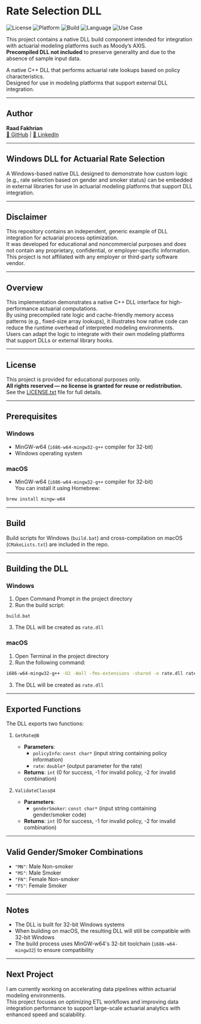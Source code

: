 
# Rate Selection DLL

![License](https://img.shields.io/badge/license-All--Rights--Reserved-red)
![Platform](https://img.shields.io/badge/platform-Windows%2032--bit-blue)
![Build](https://img.shields.io/badge/build-manual-lightgrey)
![Language](https://img.shields.io/badge/language-C++-blue)
![Use Case](https://img.shields.io/badge/use--case-Actuarial%20Modeling-purple)

This project contains a native DLL build component intended for integration with actuarial modeling platforms such as Moody’s AXIS.  
**Precompiled DLL not included** to preserve generality and due to the absence of sample input data.

A native C++ DLL that performs actuarial rate lookups based on policy characteristics.  
Designed for use in modeling platforms that support external DLL integration.

---

## Author

**Raad Fakhrian**  
[🔗 GitHub](https://github.com/raadthedeveloper) | [🔗 LinkedIn](https://linkedin.com/in/raadfakhrian)

---

## Windows DLL for Actuarial Rate Selection

A Windows-based native DLL designed to demonstrate how custom logic (e.g., rate selection based on gender and smoker status) can be embedded in external libraries for use in actuarial modeling platforms that support DLL integration.

---

## Disclaimer

This repository contains an independent, generic example of DLL integration for actuarial process optimization.  
It was developed for educational and noncommercial purposes and does not contain any proprietary, confidential, or employer-specific information.  
This project is not affiliated with any employer or third-party software vendor.

---

## Overview

This implementation demonstrates a native C++ DLL interface for high-performance actuarial computations.  
By using precompiled rate logic and cache-friendly memory access patterns (e.g., fixed-size array lookups), it illustrates how native code can reduce the runtime overhead of interpreted modeling environments.  
Users can adapt the logic to integrate with their own modeling platforms that support DLLs or external library hooks.

---

## License

This project is provided for educational purposes only.  
**All rights reserved — no license is granted for reuse or redistribution.**  
See the [LICENSE.txt](./LICENSE) file for full details.

---

## Prerequisites

### Windows

- MinGW-w64 (`i686-w64-mingw32-g++` compiler for 32-bit)
- Windows operating system

### macOS

- MinGW-w64 (`i686-w64-mingw32-g++` compiler for 32-bit)  
  You can install it using Homebrew:

```bash
brew install mingw-w64
```

---

## Build

Build scripts for Windows (`build.bat`) and cross-compilation on macOS (`CMakeLists.txt`) are included in the repo.

---

## Building the DLL

### Windows

1. Open Command Prompt in the project directory  
2. Run the build script:

```batch
build.bat
```

3. The DLL will be created as `rate.dll`

### macOS

1. Open Terminal in the project directory  
2. Run the following command:

```bash
i686-w64-mingw32-g++ -O2 -Wall -fms-extensions -shared -o rate.dll rate.cpp -DRATE_EXPORT
```

3. The DLL will be created as `rate.dll`

---

## Exported Functions

The DLL exports two functions:

1. `GetRate@8`
   - **Parameters**:
     - `policyInfo`: `const char*` (input string containing policy information)
     - `rate`: `double*` (output parameter for the rate)
   - **Returns**: `int` (0 for success, -1 for invalid policy, -2 for invalid combination)

2. `ValidateClass@4`
   - **Parameters**:
     - `genderSmoker`: `const char*` (input string containing gender/smoker code)
   - **Returns**: `int` (0 for success, -1 for invalid policy, -2 for invalid combination)

---

## Valid Gender/Smoker Combinations

- `"MN"`: Male Non-smoker  
- `"MS"`: Male Smoker  
- `"FN"`: Female Non-smoker  
- `"FS"`: Female Smoker  

---

## Notes

- The DLL is built for 32-bit Windows systems  
- When building on macOS, the resulting DLL will still be compatible with 32-bit Windows  
- The build process uses MinGW-w64's 32-bit toolchain (`i686-w64-mingw32`) to ensure compatibility

---

## Next Project

I am currently working on accelerating data pipelines within actuarial modeling environments.  
This project focuses on optimizing ETL workflows and improving data integration performance to support large-scale actuarial analytics with enhanced speed and scalability.

